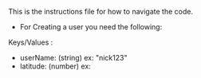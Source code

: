 This is the instructions file for how to navigate the code.



* For Creating a user you need the following:

Keys/Values :

* userName: (string) ex:  "nick123"
* latitude: (number) ex: 

